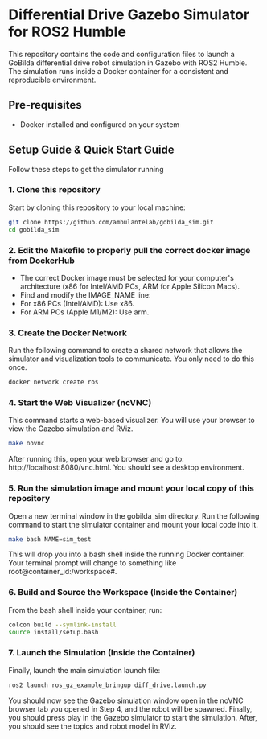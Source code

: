 # Differential Drive Gazebo Simulator for ROS2 Humble
This repository contains the code and configuration files to launch a GoBilda differential drive robot simulation in Gazebo with ROS2 Humble. The simulation runs inside a Docker container for a consistent and reproducible environment.

## Pre-requisites
- Docker installed and configured on your system

## Setup Guide & Quick Start Guide
Follow these steps to get the simulator running

### 1. Clone this repository
Start by cloning this repository to your local machine:
```bash
git clone https://github.com/ambulantelab/gobilda_sim.git
cd gobilda_sim
```

### 2. Edit the Makefile to properly pull the correct docker image from DockerHub
- The correct Docker image must be selected for your computer's architecture (x86 for Intel/AMD PCs, ARM for Apple Silicon Macs).
- Find and modify the IMAGE_NAME line:
- For x86 PCs (Intel/AMD): Use x86.
- For ARM PCs (Apple M1/M2): Use arm.


### 3. Create the Docker Network
Run the following command to create a shared network that allows the simulator and visualization tools to communicate. You only need to do this once.
```bash
docker network create ros
```

### 4. Start the Web Visualizer (ncVNC)
This command starts a web-based visualizer. You will use your browser to view the Gazebo simulation and RViz.
```bash
make novnc
```
After running this, open your web browser and go to: http://localhost:8080/vnc.html. You should see a desktop environment.

### 5. Run the simulation image and mount your local copy of this repository
Open a new terminal window in the gobilda_sim directory. Run the following command to start the simulator container and mount your local code into it.
```bash
make bash NAME=sim_test
```
This will drop you into a bash shell inside the running Docker container. Your terminal prompt will change to something like root@container_id:/workspace#.

### 6. Build and Source the Workspace (Inside the Container)
From the bash shell inside your container, run:
```bash
colcon build --symlink-install
source install/setup.bash
```

### 7. Launch the Simulation (Inside the Container)
Finally, launch the main simulation launch file:
```bash
ros2 launch ros_gz_example_bringup diff_drive.launch.py
```

You should now see the Gazebo simulation window open in the noVNC browser tab you opened in Step 4, and the robot will be spawned.
Finally, you should press play in the Gazebo simulator to start the simulation. After, you should see the topics and robot model in RViz.